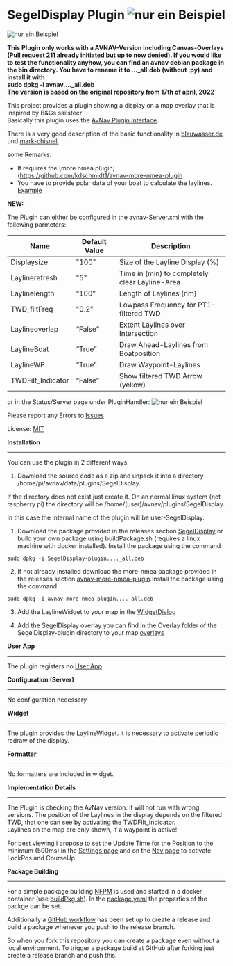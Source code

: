 **SegelDisplay Plugin**
![nur ein Beispiel](https://github.com/kdschmidt1/SegelDisplay/blob/c3503c50ce09bfc21681f1f1e58452fd98255a73/Images/avn1.png "Beispielbild")
===========================

![nur ein Beispiel](https://github.com/kdschmidt1/SegelDisplay/blob/1f7c9f73a63de39d7d9d32b99be04a16940e7baa/Images/Achtung.png "Beispielbild")


**This Plugin only works with a AVNAV-Version including Canvas-Overlays (Pull request [211](https://github.com/wellenvogel/avnav/pull/211) already initiated but up to now denied). If you would like to test the functionality anyhow, you can find an avnav debian package in the bin directory. You have to rename it to ..._all.deb (without .py) 
and install it with  
sudo dpkg -i avnav...._all.deb  
The version is based on the original repository from 17th of april, 2022**

This project provides a plugin showing a display on a map overlay that is inspired by B&Gs sailsteer  
Basically this plugin uses the [AvNav Plugin Interface](https://www.wellenvogel.net/software/avnav/docs/hints/plugins.html?lang=en).

There is a very good description of the basic functionality in [blauwasser.de](https://www.blauwasser.de/navigation/app-sailsteer-bandg) und [mark-chisnell](https://www.bandg.com/de-de/blog/sailsteer-with-mark-chisnell/)
 
 
some Remarks:
*  It requires the [more nmea plugin](https://github.com/kdschmidt1/avnav-more-nmea-plugin
*  You have to provide polar data of your boat to calculate the laylines. [Example](https://github.com/kdschmidt1/SegelDisplay/blob/ca78fc300035ab487aa4f75d74a83fe40c814be1/SegelDisplay/polare.xml)

**NEW:**  

The Plugin can either be configured in the avnav-Server.xml with the following parmeters:

| Name | Default Value | Description |
| --- | --- | --- |
| Displaysize| "100" | Size of the Layline Display (%) |
| Laylinerefresh | "5" | Time in (min) to completely clear Layline-Area |
| Laylinelength | “100” | Length of Laylines (nm) |
| TWD_filtFreq | "0.2” | Lowpass Frequency for PT1-filtered TWD |
| Laylineoverlap | “False” | Extent Laylines over Intersection |
| LaylineBoat | “True” | Draw Ahead-Laylines from Boatposition |
| LaylineWP | “True” | Draw Waypoint-Laylines |
| TWDFilt_Indicator | “False” | Show filtered TWD Arrow (yellow) |

or in the Status/Server page under PluginHandler:
![nur ein Beispiel](https://github.com/kdschmidt1/SegelDisplay/blob/ea65410604be75307a485cd68e3691d6f8c494a5/Images/EditHandler%20vom%202022-04-14%2010-11-23.png "Beispielbild")


Please report any Errors to [Issues](https://github.com/kdschmidt1/avnav-more-nmea-plugin/issues)

License: [MIT](LICENSE.md)





**Installation**

------------

You can use the plugin in 2 different ways.

1. Download the source code as a zip and unpack it into a directory /home/pi/avnav/data/plugins/SegelDisplay.

 If the directory does not exist just create it. On an normal linux system (not raspberry pi) the directory will be /home/(user)/avnav/plugins/SegelDisplay.

 In this case the internal name of the plugin will be user-SegelDisplay. 


1. Download the package provided in the releases section [SegelDisplay](https://github.com/kdschmidt1/SegelDisplay/releases) or build your own package using buildPackage.sh (requires a linux machine with docker installed). Install the package using the command

 ```
 sudo dpkg -i SegelDisplay-plugin...._all.deb

 ```
 2. If not already installed download the more-nmea package provided in the releases section [avnav-more-nmea-plugin](https://github.com/kdschmidt1/avnav-more-nmea-plugin/releases).Install the package using the command

 ```
sudo dpkg -i avnav-more-nmea-plugin...._all.deb

 ```
3. Add the LaylineWidget to your map in the [WidgetDialog](https://www.wellenvogel.net/software/avnav/docs/hints/layouts.html#h2:WidgetDialog)

3. Add the SegelDisplay overlay you can find in the Overlay folder of the SegelDisplay-plugin directory to your map [overlays](https://www.wellenvogel.net/software/avnav/docs/hints/overlays.html)



**User App**

--------

The plugin registers no [User App](https://www.wellenvogel.net/software/avnav/docs/userdoc/addonconfigpage.html?lang=en#h1:ConfigurationofUserApps)



**Configuration (Server)**

-------------

No configuration necessary



**Widget**

------

The plugin provides the LaylineWidget.
it is necessary to activate periodic redraw of the display.


**Formatter**

---------


No formatters are included in widget.




**Implementation Details**

----------------------

The Plugin is checking the AvNav version. it will not run with wrong versions. 
The position of the Laylines in the display depends on the filtered TWD, that one 
can see by activating the TWDFilt_Indicator.  
Laylines on the map are only shown, if a waypoint is active!

For best viewing i propose to set the Update Time for the Position to the minimum (500ms) in the [Settings page](https://www.wellenvogel.net/software/avnav/docs/userdoc/settingspage.html) 
and on the [Nav page](https://www.wellenvogel.net/software/avnav/docs/userdoc/navpage.html) to activate LockPos and CourseUp.

**Package Building**

----------------

For a simple package building [NFPM](https://nfpm.goreleaser.com/) is used and started in a docker container (use [buildPkg.sh](buildPkg.sh)). In the [package.yaml](package.yaml) the properties of the packge can be set.

Additionally a [GitHub workflow](.github/workflows/createPackage.yml) has been set up to create a release and build a package whenever you push to the release branch.

So when you fork this repository you can create a package even without a local environment.
To trigger a package build at GitHub after forking just create a release branch and push this.
